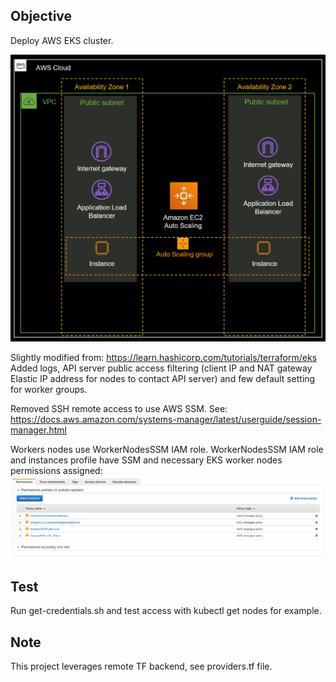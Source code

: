 ## Objective

Deploy AWS EKS cluster. 

![alt text](https://github.com/stephaneclavel/terraform/blob/master/aws/09_eks/diagram.png?raw=true)

Slightly modified from: https://learn.hashicorp.com/tutorials/terraform/eks Added logs, API server public access filtering (client IP and NAT gateway Elastic IP address for nodes to contact API server) and few default setting for worker groups. 

Removed SSH remote access to use AWS SSM. See:
https://docs.aws.amazon.com/systems-manager/latest/userguide/session-manager.html

Workers nodes use WorkerNodesSSM IAM role. WorkerNodesSSM IAM role and instances profile have SSM and necessary EKS worker nodes permissions assigned:
![alt text](https://github.com/stephaneclavel/terraform/blob/master/aws/09_eks/iam-role.png?raw=true)

## Test

Run get-credentials.sh and test access with kubectl get nodes for example. 

## Note

This project leverages remote TF backend, see providers.tf file. 
